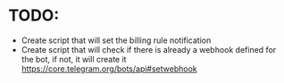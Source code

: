 # TODO:

- Create script that will set the billing rule notification
- Create script that will check if there is already a webhook defined for the bot, if not, it will create it https://core.telegram.org/bots/api#setwebhook